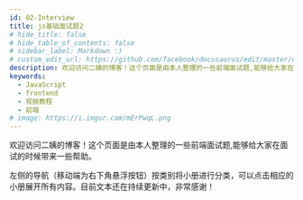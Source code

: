 ```yaml
---
id: 02-Interview
title: js基础面试题2
# hide_title: false
# hide_table_of_contents: false
# sidebar_label: Markdown :)
# custom_edit_url: https://github.com/facebook/docusaurus/edit/master/docs/api-doc-markdown.md
description: 欢迎访问二姨的博客！这个页面是由本人整理的一些前端面试题,能够给大家在面试的时候带来一些帮助。
keywords:
  - JavaScript
  - frontend
  - 视频教程
  - 前端
# image: https://i.imgur.com/mErPwqL.png
---
```



欢迎访问二姨的博客！这个页面是由本人整理的一些前端面试题,能够给大家在面试的时候带来一些帮助。

左侧的导航（移动端为右下角悬浮按钮）按类别将小册进行分类，可以点击相应的小册展开所有内容。目前文本还在持续更新中，非常感谢！